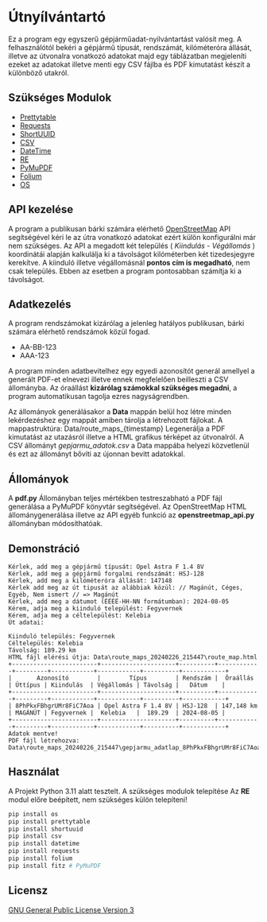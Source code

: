 
# Útnyílvántartó

Ez a program egy egyszerű gépjárműadat-nyilvántartást valósít meg.
A felhasználótól bekéri a gépjármű típusát, rendszámát, kilóméteróra állását, illetve az útvonalra vonatkozó adatokat
majd egy táblázatban megjeleníti ezeket az adatokat illetve menti egy CSV fájlba és PDF kimutatást készít a különböző utakról.


## Szükséges Modulok

- [Prettytable](https://pypi.org/project/prettytable/)
- [Requests](https://pypi.org/project/requests/)
- [ShortUUID](https://pypi.org/project/shortuuid/)
- [CSV](https://docs.python.org/3/library/csv.html)
- [DateTime](https://docs.python.org/3/library/datetime.html)
- [RE](https://docs.python.org/3/library/re.html)
- [PyMuPDF](https://pypi.org/project/PyMuPDF/)
- [Folium](https://pypi.org/project/folium/)
- [OS](https://docs.python.org/3/library/os.html)

## API kezelése
A program a publikusan bárki számára elérhető [OpenStreetMap](https://www.openstreetmap.org/#map=8/47.184/19.509) API segítségével kéri le az útra vonatkozó adatokat ezért külön konfigurálni már nem szükséges.
Az API a megadott két település ( *Kiindulás - Végállomás* ) koordinátái alapján kalkulálja ki a távolságot kilóméterben két tizedesjegyre kerekítve.
A kiinduló illetve végállomásnál **pontos cím is megadható**, nem csak település. Ebben az esetben a program pontosabban számítja ki a távolságot. 

## Adatkezelés
A program rendszámokat kizárólag a jelenleg hatályos publikusan, bárki számára elérhető rendszámok közül fogad.
- AA-BB-123
- AAA-123

A program minden adatbevitelhez egy egyedi azonosítót generál amellyel a generált PDF-et elnevezi illetve ennek megfelelően beilleszti a CSV állományba.
Az óraállást **kizárólag számokkal szükséges megadni**, a program automatikusan tagolja ezres nagyságrendben.

Az állományok generálásakor a **Data** mappán belül hoz létre minden lekérdezéshez egy mappát amiben tárolja a létrehozott fájlokat.  A mappastruktúra: Data/route_maps_{timestamp} 
Legenerálja a PDF kimutatást az utazásról illetve a HTML grafikus térképet az útvonalról. A CSV állományt *gepjarmu_adatok.csv* a Data mappába helyezi közvetlenül és ezt az állományt bővíti az újonnan bevitt adatokkal.

## Állományok
A **pdf.py** Állományban teljes mértékben testreszabható a PDF fájl generálása a PyMuPDF könyvtár segítségével.
Az OpenStreetMap HTML állománygenerálása illetve az API egyéb funkció az **openstreetmap_api.py** állományban módosíthatóak.

## Demonstráció

```text
Kérlek, add meg a gépjármű típusát: Opel Astra F 1.4 8V
Kérlek, add meg a gépjármű forgalmi rendszámát: HSJ-128
Kérlek, add meg a kilóméteróra állását: 147148
Kérlek add meg az út tipusát az alábbiak közül: // Magánút, Céges, Egyéb, Nem ismert // => Magánút
Kérlek, add meg a dátumot (ÉÉÉÉ-HH-NN formátumban): 2024-08-05
Kérem, adja meg a kiinduló települést: Fegyvernek
Kérem, adja meg a céltelepülést: Kelebia
Út adatai:
 
Kiinduló település: Fegyvernek
Céltelepülés: Kelebia
Távolság: 189.29 km
HTML fájl elérési útja: Data\route_maps_20240226_215447\route_map.html
+------------------------+---------------------+----------+------------+---------+------------+------------+----------+------------+
|       Azonosító        |        Típus        | Rendszám |  Óraállás  | Úttípus | Kiindulás  | Végállomás | Távolság |   Dátum    |
+------------------------+---------------------+----------+------------+---------+------------+------------+----------+------------+
| 8PhPkxFBhgrUMr8FiC7Aoa | Opel Astra F 1.4 8V | HSJ-128  | 147,148 km | MAGÁNÚT | Fegyvernek |  Kelebia   |  189.29  | 2024-08-05 |
+------------------------+---------------------+----------+------------+---------+------------+------------+----------+------------+
Adatok mentve!
PDF fájl létrehozva: Data\route_maps_20240226_215447\gepjarmu_adatlap_8PhPkxFBhgrUMr8FiC7Aoa_20240226_215447.pdf

```
## Használat
A Projekt Python 3.11 alatt tesztelt. 
A szükséges modulok telepítése
Az **RE** modul előre beépített, nem szükséges külön telepíteni!

```bash
pip install os
pip install prettytable
pip install shortuuid
pip install csv
pip install datetime
pip install requests
pip install folium
pip install fitz # PyMuPDF
```

## Licensz

[GNU General Public License Version 3](https://raw.githubusercontent.com/HaLTeX1/Utnyilvantarto/main/LICENSE)
